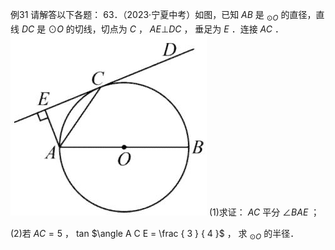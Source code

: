 例31 请解答以下各题： 63．（2023·宁夏中考）如图，已知 $A B$ 是 $_ { \odot O }$ 的直径，直线 $D C$ 是 $\odot O$ 的切线，切点为 $C$ ， $A E \bot D C$ ， 垂足为 $E$ ．连接 $A C$ ．
![](<../../qs_image_DB/专题3-6__圆的综合（27类题型）（解析版）/dcfd5a5d8784c793b11cf36fd9129a05663e1b432ff63d9484611458d05b0c43.jpg>)
(1)求证： $A C$ 平分 $\angle B A E$ ；

(2)若 $A C = 5$ ， tan $\angle A C E = \frac { 3 } { 4 }$ ， 求 $_ { \odot O }$ 的半径．
